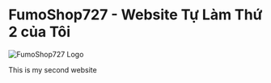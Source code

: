 # FumoShop727 - Website Tự Làm Thứ 2 của Tôi

![FumoShop727 Logo](logo.png)

This is my second website
